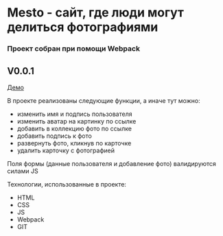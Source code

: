 # Mesto - сайт, где люди могут делиться фотографиями

### Проект собран при помощи Webpack

## V0.0.1

[Демо](https://mlenizyaka.github.io/Mesto_Webpack/)

В проекте реализованы следующие функции, а иначе тут можно:
- изменить имя и подпись пользователя
- изменить аватар на картинку по ссылке
- добавить в коллекцию фото по ссылке
- добавить подпись к фото
- развернуть фото, кликнув по карточке
- удалить карточку с фотографией

Поля формы (данные пользователя и добавление фото) валидируются силами JS



Технологии, использованные в проекте:
* HTML
* CSS
* JS
* Webpack
* GIT
